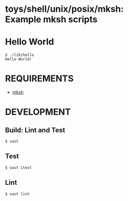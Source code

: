 # toys/shell/unix/posix/mksh: Example mksh scripts

# Hello World

```console
$ ./lib/hello
Hello World!
```

# REQUIREMENTS

* [mksh](https://www.mirbsd.org/mksh.htm)

# DEVELOPMENT

## Build: Lint and Test

```console
$ vast
```

## Test

```console
$ vast itest
```

## Lint

```console
$ vast lint
```

